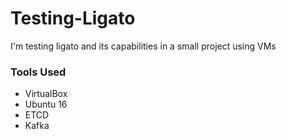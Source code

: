 # Testing-Ligato
I'm testing ligato and its capabilities in a small project using VMs

### Tools Used
  * VirtualBox
  * Ubuntu 16
  * ETCD
  * Kafka
